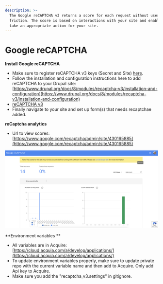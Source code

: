```yaml
---
description: >-
  The Google reCAPTCHA v3 returns a score for each request without user
  friction. The score is based on interactions with your site and enables you to
  take an appropriate action for your site.
---
```


# Google reCAPTCHA

**Install Google reCAPTCHA**

* Make sure to register reCAPTCHA v3 keys (Secret and Site) [here](https://www.google.com/recaptcha/admin/create).
* Follow the installation and configuration instructions here to add reCAPTCHA to your Drupal site: [https://www.drupal.org/docs/8/modules/recaptcha-v3/installation-and-configuration](https://www.drupal.org/docs/8/modules/recaptcha-v3/installation-and-configuration) &#x20;
* [reCAPTCHA v3](https://www.drupal.org/project/recaptcha\_v3)
* Finally navigate to your site and set up form(s) that needs recaptchae added.

**reCaptcha analytics**

* Url to view scores: [https://www.google.com/recaptcha/admin/site/430165885](https://www.google.com/recaptcha/admin/site/430165885)

![](<../../.gitbook/assets/image (24).png>)

**Environment variables **

* All variables are in Acquire: [https://cloud.acquia.com/a/develop/applications/](https://cloud.acquia.com/a/develop/applications/)
* To update environment variables properly, make sure to update private repo with the current variable name and then add to Acquire. Only add Api key to Acquire.&#x20;
* Make sure you add the "recaptcha\_v3.settings" in gitignore.

